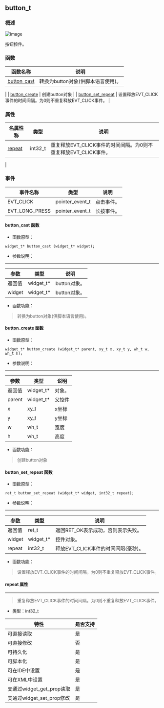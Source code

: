 ## button\_t
### 概述
![image](images/button_t_0.png)

 按钮控件。
### 函数
<p id="button_t_methods">

| 函数名称 | 说明 | 
| -------- | ------------ | 
| <a href="#button_t_button_cast">button\_cast</a> |  转换为button对象(供脚本语言使用)。 |
| <a href="#button_t_button_create">button\_create</a> |  创建button对象 |
| <a href="#button_t_button_set_repeat">button\_set\_repeat</a> |  设置释放EVT_CLICK事件的时间间隔。为0则不重复释放EVT_CLICK事件。 |
### 属性
<p id="button_t_properties">

| 名属性称 | 类型 | 说明 | 
| -------- | ----- | ------------ | 
| <a href="#button_t_repeat">repeat</a> | int32_t |  重复释放EVT_CLICK事件的时间间隔。为0则不重复释放EVT_CLICK事件。 |
### 事件
<p id="button_t_events">

| 事件名称 | 类型  | 说明 | 
| -------- | ----- | ------- | 
| EVT\_CLICK | pointer\_event\_t | 点击事件。 |
| EVT\_LONG\_PRESS | pointer\_event\_t | 长按事件。 |
#### button\_cast 函数
* 函数原型：

```
widget_t* button_cast (widget_t* widget);
```

* 参数说明：

-----------------------

| 参数 | 类型 | 说明 |
| -------- | ----- | --------- |
| 返回值 | widget\_t* | button对象。 |
| widget | widget\_t* | button对象。 |
* 函数功能：

> <p id="button_t_button_cast"> 转换为button对象(供脚本语言使用)。



#### button\_create 函数
* 函数原型：

```
widget_t* button_create (widget_t* parent, xy_t x, xy_t y, wh_t w, wh_t h);
```

* 参数说明：

-----------------------

| 参数 | 类型 | 说明 |
| -------- | ----- | --------- |
| 返回值 | widget\_t* | 对象。 |
| parent | widget\_t* | 父控件 |
| x | xy\_t | x坐标 |
| y | xy\_t | y坐标 |
| w | wh\_t | 宽度 |
| h | wh\_t | 高度 |
* 函数功能：

> <p id="button_t_button_create"> 创建button对象



#### button\_set\_repeat 函数
* 函数原型：

```
ret_t button_set_repeat (widget_t* widget, int32_t repeat);
```

* 参数说明：

-----------------------

| 参数 | 类型 | 说明 |
| -------- | ----- | --------- |
| 返回值 | ret\_t | 返回RET\_OK表示成功，否则表示失败。 |
| widget | widget\_t* | 控件对象。 |
| repeat | int32\_t | 释放EVT\_CLICK事件的时间间隔(毫秒)。 |
* 函数功能：

> <p id="button_t_button_set_repeat"> 设置释放EVT_CLICK事件的时间间隔。为0则不重复释放EVT_CLICK事件。



#### repeat 属性
-----------------------
> <p id="button_t_repeat"> 重复释放EVT_CLICK事件的时间间隔。为0则不重复释放EVT_CLICK事件。


* 类型：int32\_t

| 特性 | 是否支持 |
| -------- | ----- |
| 可直接读取 | 是 |
| 可直接修改 | 否 |
| 可持久化   | 是 |
| 可脚本化   | 是 |
| 可在IDE中设置 | 是 |
| 可在XML中设置 | 是 |
| 支通过widget_get_prop读取 | 是 |
| 支通过widget_set_prop修改 | 是 |
